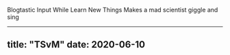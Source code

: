 Blogtastic Input While Learn New Things
Makes a mad scientist giggle and sing

---
title: "TSvM"
date: 2020-06-10
---

